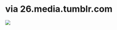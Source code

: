 <!--
id: 1454404617
link: http://tumblr.atmos.org/post/1454404617/via-26-media-tumblr-com
slug: via-26-media-tumblr-com
date: Mon Nov 01 2010 10:26:13 GMT-0700 (PDT)
publish: 2010-11-01
tags: 
title: via 26.media.tumblr.com
-->


via 26.media.tumblr.com
=======================

![](http://25.media.tumblr.com/tumblr_lb7v3pZbtw1qz4sngo1_500.png)

